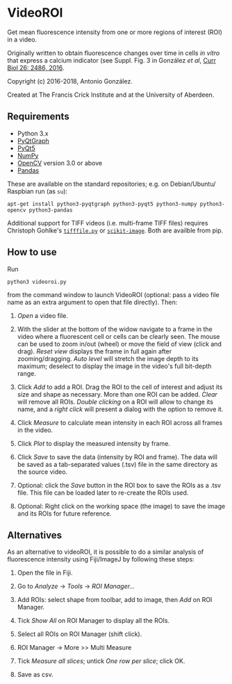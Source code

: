 VideoROI
========

Get mean fluorescence intensity from one or more regions of interest
(ROI) in a video.

Originally written to obtain fluorescence changes over time in cells *in
vitro* that express a calcium indicator (see Suppl. Fig. 3 in González
*et al*, [Curr Biol 26: 2486, 2016](http://dx.doi.org/10.1016/j.cub.2016.07.013).

Copyright (c) 2016-2018, Antonio González.

Created at The Francis Crick Institute and at the University of Aberdeen.


Requirements
------------

* Python 3.x
* [PyQtGraph](http://pyqtgraph.org/)
* [PyQt5](https://riverbankcomputing.com/software/pyqt/intro)
* [NumPy](http://www.numpy.org/)
* [OpenCV](http://opencv.org/) version 3.0 or above
* [Pandas](https://pandas.pydata.org/)

These are available on the standard repositories; e.g. on Debian/Ubuntu/
Raspbian run (as `su`):

    apt-get install python3-pyqtgraph python3-pyqt5 python3-numpy python3-opencv python3-pandas

Additional support for TIFF videos (i.e. multi-frame TIFF files) requires
Christoph Gohlke's [`tifffile.py`](https://www.lfd.uci.edu/~gohlke/) or
[`scikit-image`](https://scikit-image.org/). Both are availble from pip.


How to use
----------

Run

    python3 videoroi.py

from the command window to launch VideoROI (optional: pass a video file
name as an extra argument to open that file directly). Then:

1. *Open* a video file.

2. With the slider at the bottom of the widow navigate to a frame in the
video where a fluorescent cell or cells can be clearly seen. The mouse
can be used to zoom in/out (wheel) or move the field of view (click and
drag). *Reset view* displays the frame in full again after
zooming/dragging. *Auto level* will stretch the image depth to its
maximum; deselect to display the image in the video's full bit-depth
range.

3. Click *Add* to add a ROI. Drag the ROI to the cell of interest and
adjust its size and shape as necessary. More than one ROI can be added.
*Clear* will remove all ROIs. *Double clicking* on a ROI will allow to
change its name, and a *right click* will present a dialog with the
option to remove it.

4. Click *Measure* to calculate mean intensity in each ROI across all
frames in the video.

5. Click *Plot* to display the measured intensity by frame.

6. Click *Save* to save the data (intensity by ROI and frame). The data
will be saved as a tab-separated values (.tsv) file in the same
directory as the source video.

7. Optional: click the *Save* button in the ROI box to save the ROIs as
a .tsv file. This file can be loaded later to re-create the ROIs used.

8. Optional: Right click on the working space (the image) to save the
image and its ROIs for future reference.


Alternatives
------------

As an alternative to videoROI, it is possible to do a similar analysis
of fluorescence intensity using Fiji/ImageJ by following these steps:

1. Open the file in Fiji.

1. Go to *Analyze* → *Tools* → *ROI Manager...*

1. Add ROIs: select shape from toolbar, add to image, then *Add* on ROI Manager.

1. Tick *Show All* on ROI Manager to display all the ROIs.

1. Select all ROIs on ROI Manager (shift click).

1. ROI Manager → More >> Multi Measure

1. Tick *Measure all slices*; untick *One row per slice*; click OK.

1. Save as csv.
